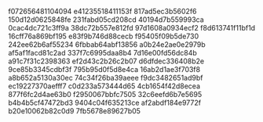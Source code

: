 f072656481104094
e41235518411153f
817ad5ec3b5602f6
150d12d0625848fe
231fabd05cd208cd
40194d7b559993ca
0cac4dc721c3ff9a
38dc72b557e812fd
97d1608a0934ecf2
f8d613741f11bf1d
16cff76a869bf195
e83f9b746d88cecb
f95405f09b5de730
242ee62b6af55234
6fbbab64abf13856
a0b24e2ae0e2979b
af5af1facd81c2ad
337f7c6995daa8b4
7d16e00fd56dc84b
a91c7f31c2398363
ef2d43c2b26c2b07
d6dfdec336408b2e
9ce85b3345cdbf3f
795b95d0f5d8e4ca
16ab2d1ae3f703f8
a8b652a5130a30ec
74c34f26ba39aeee
f9dc3482651ad9bf
ec19227370aefff7
c0d233a573444d65
4cb1654f42d8ecea
877f6fc2d4ae63b0
f2950067bbfc7505
32c6eefd6b7e5695
b4b4b5cf47472bd3
9404c04f635213ce
af2abdf184e9772f
b20e10062b82c0d9
7fb5678e89627b05

